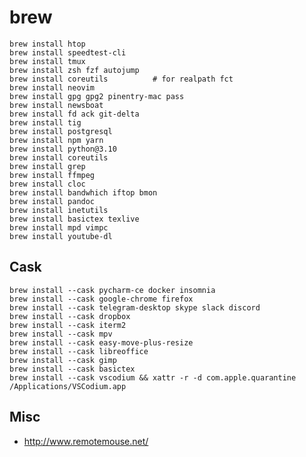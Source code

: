 # brew

    brew install htop
    brew install speedtest-cli
    brew install tmux
    brew install zsh fzf autojump
    brew install coreutils          # for realpath fct
    brew install neovim
    brew install gpg gpg2 pinentry-mac pass
    brew install newsboat
    brew install fd ack git-delta
    brew install tig
    brew install postgresql
    brew install npm yarn
    brew install python@3.10
    brew install coreutils
    brew install grep
    brew install ffmpeg
    brew install cloc
    brew install bandwhich iftop bmon
    brew install pandoc
    brew install inetutils
    brew install basictex texlive
    brew install mpd vimpc
    brew install youtube-dl

## Cask 

    brew install --cask pycharm-ce docker insomnia 
    brew install --cask google-chrome firefox
    brew install --cask telegram-desktop skype slack discord
    brew install --cask dropbox
    brew install --cask iterm2
    brew install --cask mpv
    brew install --cask easy-move-plus-resize
    brew install --cask libreoffice
    brew install --cask gimp
    brew install --cask basictex
    brew install --cask vscodium && xattr -r -d com.apple.quarantine /Applications/VSCodium.app
    
## Misc

* http://www.remotemouse.net/
